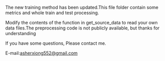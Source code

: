 The new training method has been updated.This file folder contain some metrics and whole train and test processing.




Modify the contents of the function in get_source_data to read your own data files.The preprocessing code is not publicly available, but thanks for understanding




If you have some questions, Please contact me.




E-mail:asherxiong552@gmail.com
